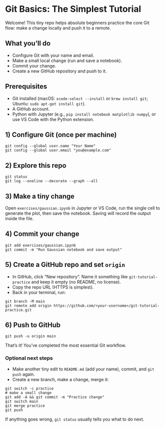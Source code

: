 # Git Basics: The Simplest Tutorial

Welcome! This tiny repo helps absolute beginners practice the core Git flow: make a change locally and push it to a remote.

## What you’ll do
- Configure Git with your name and email.
- Make a small local change (run and save a notebook).
- Commit your change.
- Create a new GitHub repository and push to it.

## Prerequisites
- Git installed (macOS: `xcode-select --install` or `brew install git`; Ubuntu: `sudo apt-get install git`).
- A GitHub account.
- Python with Jupyter (e.g., `pip install notebook matplotlib numpy`), or use VS Code with the Python extension.

## 1) Configure Git (once per machine)
```
git config --global user.name "Your Name"
git config --global user.email "you@example.com"
```

## 2) Explore this repo
```
git status
git log --oneline --decorate --graph --all
```

## 3) Make a tiny change
Open `exercises/gaussian.ipynb` in Jupyter or VS Code, run the single cell to generate the plot, then save the notebook. Saving will record the output inside the file.

## 4) Commit your change
```
git add exercises/gaussian.ipynb
git commit -m "Run Gaussian notebook and save output"
```

## 5) Create a GitHub repo and set `origin`
- In GitHub, click “New repository”. Name it something like `git-tutorial-practice` and keep it empty (no README, no license).
- Copy the repo URL (HTTPS is simplest).
- Back in your terminal, run:
```
git branch -M main
git remote add origin https://github.com/<your-username>/git-tutorial-practice.git
```

## 6) Push to GitHub
```
git push -u origin main
```

That’s it! You’ve completed the most essential Git workflow.

### Optional next steps
- Make another tiny edit to `README.md` (add your name), commit, and `git push` again.
- Create a new branch, make a change, merge it:
```
git switch -c practice
# make a small change
git add -A && git commit -m "Practice change"
git switch main
git merge practice
git push
```

If anything goes wrong, `git status` usually tells you what to do next.

